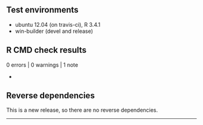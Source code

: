 ## Test environments
* ubuntu 12.04 (on travis-ci), R 3.4.1
* win-builder (devel and release)

## R CMD check results

0 errors | 0 warnings | 1 note

* 

## Reverse dependencies

This is a new release, so there are no reverse dependencies.

---

